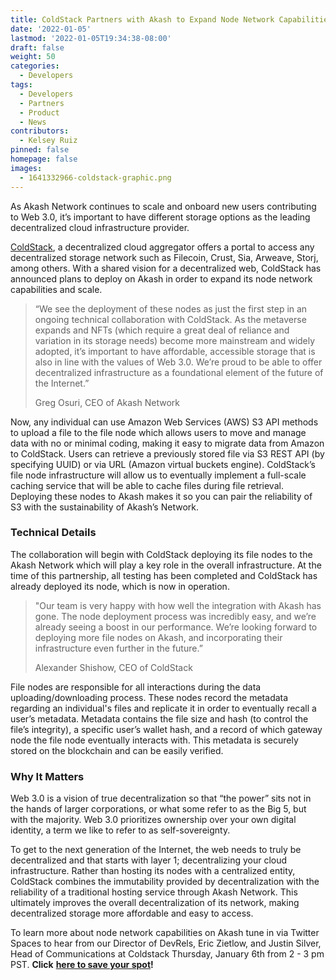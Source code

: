 ```yaml
---
title: ColdStack Partners with Akash to Expand Node Network Capabilities
date: '2022-01-05'
lastmod: '2022-01-05T19:34:38-08:00'
draft: false
weight: 50
categories:
  - Developers
tags:
  - Developers
  - Partners
  - Product
  - News
contributors:
  - Kelsey Ruiz
pinned: false
homepage: false
images:
  - 1641332966-coldstack-graphic.png
---
```

As Akash Network continues to scale and onboard new users contributing to Web 3.0, it’s important to have different storage options as the leading decentralized cloud infrastructure provider. 

[ColdStack](https://coldstack.io/), a decentralized cloud aggregator offers a portal to access any decentralized storage network such as Filecoin, Crust, Sia, Arweave, Storj, among others. With a shared vision for a decentralized web, ColdStack has announced plans to deploy on Akash in order to expand its node network capabilities and scale.

> “We see the deployment of these nodes as just the first step in an ongoing technical collaboration with ColdStack. As the metaverse expands and NFTs (which require a great deal of reliance and variation in its storage needs) become more mainstream and widely adopted, it’s important to have affordable, accessible storage that is also in line with the values of Web 3.0. We’re proud to be able to offer decentralized infrastructure as a foundational element of the future of the Internet.” 
> 
> Greg Osuri, CEO of Akash Network

Now, any individual can use Amazon Web Services (AWS) S3 API methods to upload a file to the file node which allows users to move and manage data with no or minimal coding, making it easy to migrate data from Amazon to ColdStack. Users can retrieve a previously stored file via S3 REST API (by specifying UUID) or via URL (Amazon virtual buckets engine). ColdStack’s file node infrastructure will allow us to eventually implement a full-scale caching service that will be able to cache files during file retrieval. Deploying these nodes to Akash makes it so you can pair the reliability of S3 with the sustainability of Akash’s Network.

### Technical Details

The collaboration will begin with ColdStack deploying its file nodes to the Akash Network which will play a key role in the overall infrastructure. At the time of this partnership, all testing has been completed and ColdStack has already deployed its node, which is now in operation. 

> "Our team is very happy with how well the integration with Akash has gone. The node deployment process was incredibly easy, and we’re already seeing a boost in our performance. We’re looking forward to deploying more file nodes on Akash, and incorporating their infrastructure even further in the future.”
> 
> Alexander Shishow, CEO of ColdStack

File nodes are responsible for all interactions during the data uploading/downloading process. These nodes record the metadata regarding an individual's files and replicate it in order to eventually recall a user’s metadata. Metadata contains the file size and hash (to control the file’s integrity), a specific user’s wallet hash, and a record of which gateway node the file node eventually interacts with. This metadata is securely stored on the blockchain and can be easily verified.

### **Why It Matters**

Web 3.0 is a vision of true decentralization so that “the power” sits not in the hands of larger corporations, or what some refer to as the Big 5, but with the majority. Web 3.0 prioritizes ownership over your own digital identity, a term we like to refer to as self-sovereignty. 

To get to the next generation of the Internet, the web needs to truly be decentralized and that starts with layer 1; decentralizing your cloud infrastructure. Rather than hosting its nodes with a centralized entity, ColdStack combines the immutability provided by decentralization with the reliability of a traditional hosting service through Akash Network. This ultimately improves the overall decentralization of its network, making decentralized storage more affordable and easy to access. 

To learn more about node network capabilities on Akash tune in via Twitter Spaces to hear from our Director of DevRels, Eric Zietlow, and Justin Silver, Head of Communications at Coldstack Thursday, January 6th from 2 - 3 pm PST. **Click** [**here to save your spot**](https://twitter.com/i/spaces/1vAxRkmLZAvKl)**!**